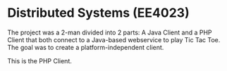 # Distributed Systems (EE4023)

The project was a 2-man divided into 2 parts: A Java Client and a PHP Client that both connect to a Java-based webservice to play Tic Tac Toe. The goal was to create a platform-independent client.

This is the PHP Client.

